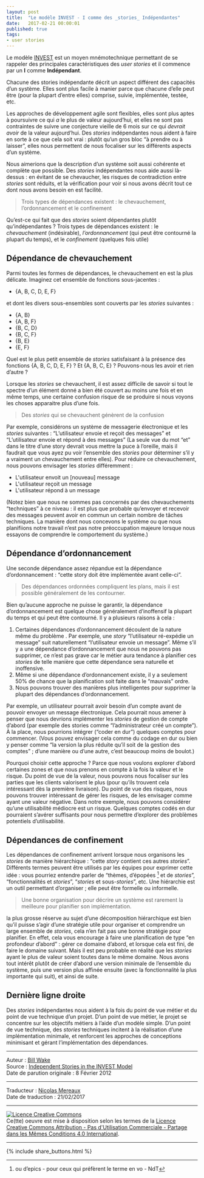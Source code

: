 ```yaml
---
layout: post
title:  "Le modèle INVEST - I comme des _stories_ Indépendantes"
date:   2017-02-21 00:00:01
published: true
tags: 
- user stories
---
```


Le modèle [INVEST](http://www.les-traducteurs-agiles.org/story/2015/02/23/investissez-dans-de-bonnes-stories-et-dans-des-taches-smart.html) est un moyen mnémotechnique permettant de se rappeler des principales caractéristiques des _user stories_ et il commence par un **I** comme **Indépendant**.

Chacune des stories indépendante décrit un aspect différent des capacités d’un système. Elles sont plus facile à manier parce que chacune d’elle peut être (pour la plupart d’entre elles) comprise, suivie, implémentée, testée, etc.

Les approches de développement agile sont flexibles, elles sont plus aptes à poursuivre ce qui _a_ le plus de valeur aujourd’hui, et elles ne sont pas contraintes de suivre une conjecture vieille de 6 mois sur ce qui _devrait avoir_ de la valeur aujourd’hui. Des _stories_ indépendantes nous aident à faire en sorte à ce que cela soit vrai : plutôt qu’un gros bloc “à prendre ou à laisser”, elles nous permettent de nous focaliser sur les différents aspects d’un système.  

Nous aimerions que la description d’un système soit aussi cohérente et complète que possible. Des _stories_ indépendantes nous aide aussi là-dessus : en évitant de se chevaucher, les risques de contradiction entre _stories_ sont réduits, et la vérification pour voir si nous avons décrit tout ce dont nous avons besoin en est facilité.

> Trois types de dépendances existent : le chevauchement, l’ordonnancement et le confinement

Qu’est-ce qui fait que des _stories_ soient dépendantes plutôt qu’indépendantes ? Trois types de dépendances existent : le _chevauchement_ (indésirable), _l’ordonnancement_ (qui peut être contourné la plupart du temps), et le _confinement_ (quelques fois utile)

## Dépendance de chevauchement

Parmi toutes les formes de dépendances, le chevauchement en est la plus délicate. Imaginez cet ensemble de fonctions sous-jacentes :
* {A, B, C, D, E, F}

et dont les divers sous-ensembles sont couverts par les _stories_ suivantes :
* {A, B}
* {A, B, F}
* {B, C, D}
* {B, C, F}
* {B, E}
* {E, F}

Quel est le plus petit ensemble de _stories_ satisfaisant à la présence des fonctions {A, B, C, D, E, F} ? Et {A, B, C, E} ? Pouvons-nous les avoir et rien d’autre ?

Lorsque les _stories_ se chevauchent, il est assez difficile de savoir si tout le spectre d’un élément donné a bien été couvert au moins une fois et en même temps, une certaine confusion risque de se produire si nous voyons les choses apparaitre plus d’une fois.

> Des _stories_ qui se chevauchent génèrent de la confusion

Par exemple, considérons un système de messagerie électronique et les _stories_ suivantes : “L’utilisateur envoie et reçoit des messages” et “L’utilisateur envoie et répond à des messages” (La seule vue du mot “et” dans le titre d’une story devrait vous mettre la puce à l’oreille, mais il faudrait que vous ayez pu voir l’ensemble des _stories_ pour déterminer s’il y a vraiment un chevauchement entre elles). Pour réduire ce chevauchement, nous pouvons envisager les _stories_ différemment :

* L'utilisateur envoit un [nouveau] message
* L'utilisateur reçoit un message
* L'utilisateur répond à un message

(Notez bien que nous ne sommes pas concernés par des chevauchements “techniques” à ce niveau : il est plus que probable qu’envoyer et recevoir des messages peuvent avoir en commun un certain nombre de tâches techniques. La manière dont nous concevons le système ou que nous planifiions notre travail n’est pas notre préoccupation majeure lorsque nous essayons de comprendre le comportement du système.)

## Dépendance d’ordonnancement

Une seconde dépendance assez répandue est la dépendance d’ordonnancement : “cette story doit être implémentée avant celle-ci”.

> Des dépendances ordonnées compliquent les plans, mais il est possible généralement de les contourner.

Bien qu’aucune approche ne puisse le garantir, la dépendance d’ordonnancement est quelque chose généralement d’inoffensif la plupart du temps et qui peut être contourné. Il y a plusieurs raisons à cela :

1. Certaines dépendances d’ordonnancement découlent de la nature même du problème . Par exemple, une _story_ “l’utilisateur ré-expédie un message” suit naturellement “l’utilisateur envoie un message”. Même s’il y a une dépendance d’ordonnancement que nous ne pouvons pas supprimer, ce n’est pas grave car le métier aura tendance à planifier ces _stories_ de telle manière que cette dépendance sera naturelle et inoffensive.
2. Même si une dépendance d’ordonnancement existe, il y a seulement 50% de chance que la planification soit faite dans le “mauvais” ordre.
3. Nous pouvons trouver des manières plus intelligentes pour supprimer la plupart des dépendances d’ordonnancement.

Par exemple, un utilisateur pourrait avoir besoin d’un compte avant de pouvoir envoyer un message électronique. Cela pourrait nous amener à penser que nous devrions implémenter les _stories_ de gestion de compte d’abord (par exemple des stories comme “l’administrateur créé un compte”). À la place, nous pourrions intégrer (“coder en dur”) quelques comptes pour commencer. (Vous pouvez envisager cela comme du codage en dur ou bien y penser comme “la version la plus réduite qu’il soit de la gestion des comptes” ; d’une manière ou d’une autre, c’est beaucoup moins de boulot.)

Pourquoi choisir cette approche ? Parce que nous voulons explorer d’abord certaines zones et que nous prenons en compte à la fois la valeur et le risque. Du point de vue de la valeur, nous pouvons nous focaliser sur les parties que les clients valorisent le plus (pour qu’ils trouvent cela intéressant dès la première livraison). Du point de vue des risques, nous pouvons trouver intéressant de gérer les risques, de les envisager comme ayant une valeur négative. Dans notre exemple, nous pouvons considérer qu’une utilisabilité médiocre est un risque. Quelques comptes codés en dur pourraient s’avérer suffisants pour nous permettre d’explorer des problèmes potentiels d’utilisabilité.  

## Dépendances de confinement

Les dépendances de confinement arrivent lorsque nous organisons les _stories_ de manière hiérarchique : “cette _story_ contient ces autres _stories_”. Différents termes peuvent être utilisés par les équipes pour exprimer cette idée : vous pourriez entendre parler de “thèmes, d’épopées [^1] et de _stories_”, “fonctionnalités et _stories_”, “_stories_ et sous-_stories_”, etc. Une hiérarchie est un outil permettant d’organiser ; elle peut être formelle ou informelle.

> Une bonne organisation pour décrire un système est rarement la meilleure pour planifier son implémentation.

la plus grosse réserve au sujet d’une décomposition hiérarchique est bien qu’il puisse s’agir d’une stratégie utile pour organiser et comprendre un large ensemble de _stories_, cela n’en fait pas une bonne stratégie pour planifier. En effet, cela vous encourage à faire une planification de type “en profondeur d’abord” : gérer ce domaine d’abord, et lorsque cela est fini, de faire le domaine suivant. Mais il est peu probable en réalité que les _stories_ ayant le plus de valeur soient toutes dans le même domaine. Nous avons tout intérêt plutôt de créer d’abord une version minimale de l’ensemble du système, puis une version plus affinée ensuite (avec la fonctionnalité la plus importante qui suit), et ainsi de suite.

## Dernière ligne droite

Des _stories_ indépendantes nous aident à la fois du point de vue métier et du point de vue technique d’un projet. D’un point de vue métier, le projet se concentre sur les objectifs métiers à l’aide d’un modèle simple. D’un point de vue technique, des _stories_ techniques incitent à la réalisation d’une implémentation minimale, et renforcent les approches de conceptions minimisant et gérant l’implémentation des dépendances. 

[^1]: ou d’epics - pour ceux qui préfèrent le terme en vo - NdT

---
Auteur : [Bill Wake](http://xp123.com/about/)  
Source : [Independent Stories in the INVEST Model](http://xp123.com/articles/independent-stories-in-the-invest-model/)  
Date de parution originale : 8 Février 2012  

---
Traducteur : [Nicolas Mereaux](http://www.les-traducteurs-agiles.org/traducteurs/)  
Date de traduction : 21/02/2017  

---

<a rel="license" href="http://creativecommons.org/licenses/by-nc-sa/4.0/"><img alt="Licence Creative Commons" style="border-width:0" src="http://i.creativecommons.org/l/by-nc-sa/4.0/88x31.png" /></a><br />Ce(tte) oeuvre est mise à disposition selon les termes de la <a rel="license" href="http://creativecommons.org/licenses/by-nc-sa/4.0/">Licence Creative Commons Attribution - Pas d'Utilisation Commerciale - Partage dans les Mêmes Conditions 4.0 International</a>.

---

{% include share_buttons.html %}


